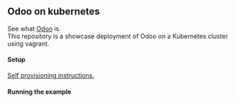Odoo on kubernetes
---

See what [Odoo](https://github.com/odoo/odoo) is.  
This repository is a showcase deployment of Odoo on a Kubernetes cluster using
vagrant.  

#### Setup

[Self provisioning instructions.](Provisioning.md)

#### Running the example  
